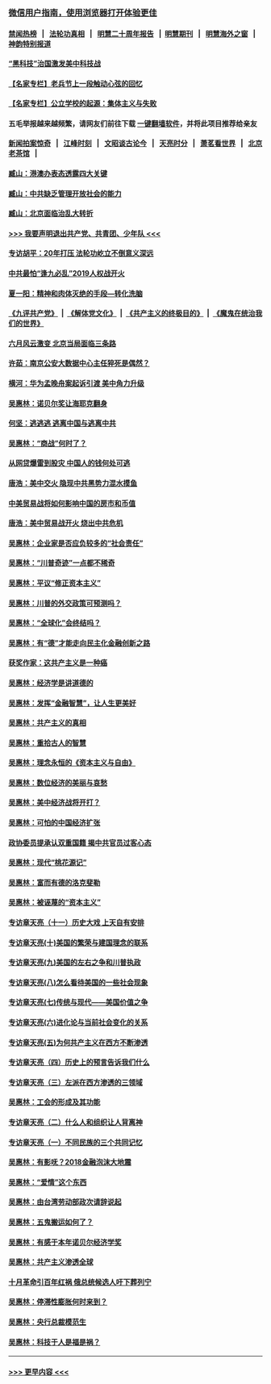 ### [微信用户指南，使用浏览器打开体验更佳](https://github.com/gfw-breaker/banned-news1/blob/master/indexes/wechat-guide.md?t=0)
#### [禁闻热榜](热点新闻.md?t=0)  &nbsp;&nbsp;|&nbsp;&nbsp; [法轮功真相](https://github.com/gfw-breaker/truth/blob/master/README.md?t=0) &nbsp;&nbsp;|&nbsp;&nbsp; [明慧二十周年报告](https://github.com/gfw-breaker/mh-reports/blob/master/README.md?t=0) &nbsp;&nbsp;|&nbsp;&nbsp;[明慧期刊](https://github.com/gfw-breaker/mh-qikan) &nbsp;&nbsp;|&nbsp;&nbsp; [明慧海外之窗](https://github.com/gfw-breaker/mh-news/blob/master/README.md?t=0) &nbsp;&nbsp;|&nbsp;&nbsp; [神韵特别报道](https://github.com/gfw-breaker/mh-news/blob/master/shenyun.md?t=0)
#### [“黑科技”治国激发美中科技战](../pages/nsc423/n11638056.md?t=02030701) 
#### [【名家专栏】老兵节上一段触动心弦的回忆](../pages/nsc423/n11646016.md?t=02030701) 
#### [【名家专栏】公立学校的起源：集体主义与失败](../pages/nsc423/n11601833.md?t=02030701) 
#### 五毛举报越来越频繁，请网友们前往下载 [一键翻墙软件](https://github.com/gfw-breaker/ssr-accounts)，并将此项目推荐给亲友
#### [新闻拍案惊奇](https://github.com/gfw-breaker/banned-news1/blob/master/pages/link4.md) &nbsp;&nbsp;|&nbsp;&nbsp; [江峰时刻](https://github.com/gfw-breaker/banned-news1/blob/master/pages/link4.md) &nbsp;&nbsp;|&nbsp;&nbsp; [文昭谈古论今](https://github.com/gfw-breaker/banned-news1/blob/master/pages/link4.md) &nbsp;&nbsp;|&nbsp;&nbsp; [天亮时分](https://github.com/gfw-breaker/banned-news1/blob/master/pages/link4.md) &nbsp;&nbsp;|&nbsp;&nbsp; [萧茗看世界](https://github.com/gfw-breaker/banned-news1/blob/master/pages/link4.md) &nbsp;&nbsp;|&nbsp;&nbsp; [北京老茶馆](https://github.com/gfw-breaker/banned-news1/blob/master/pages/link4.md) &nbsp;&nbsp;|&nbsp;&nbsp; 
#### [臧山：港澳办表态透露四大关键](../pages/nsc423/n11421628.md?t=02030701) 
#### [臧山：中共缺乏管理开放社会的能力](../pages/nsc423/n11407457.md?t=02030701) 
#### [臧山：北京面临治乱大转折](../pages/nsc423/n11406895.md?t=02030701) 
#### [>>> 我要声明退出共产党、共青团、少年队 <<<](https://github.com/begood0513/goodnews/blob/master/quit/letter.md) 
#### [专访胡平：20年打压 法轮功屹立不倒意义深远](../pages/nsc423/n11398800.md?t=02030701) 
#### [中共最怕“逢九必乱”2019人权战开火](../pages/nsc423/n11385248.md?t=02030701) 
#### [夏一阳：精神和肉体灭绝的手段—转化洗脑](../pages/nsc423/n11368250.md?t=02030701) 
#### [《九评共产党》](https://github.com/begood0513/9ping.md/blob/master/README.md) &nbsp;|&nbsp; [《解体党文化》](../../../../jtdwh.md/blob/master/README.md)  &nbsp;|&nbsp; [《共产主义的终极目的》](../../../../gczydzjmd.md/blob/master/README.md) &nbsp;|&nbsp; [《魔鬼在统治我们的世界》](../../../../mgztzwmdsj.md/blob/master/README.md) 
#### [六月风云激变 北京当局面临三条路](../pages/nsc423/n11313668.md?t=02030701) 
#### [许茹：南京公安大数据中心主任猝死是偶然？](../pages/nsc423/n11064744.md?t=02030701) 
#### [横河：华为孟晚舟案起诉引渡 美中角力升级](../pages/nsc423/n11027230.md?t=02030701) 
#### [吴惠林：诺贝尔奖让海耶克翻身](../pages/nsc423/n10890049.md?t=02030701) 
#### [何坚：逃逃逃 逃离中国与逃离中共](../pages/nsc423/n10592891.md?t=02030701) 
#### [吴惠林：“商战”何时了？](../pages/nsc423/n10573558.md?t=02030701) 
#### [从网贷爆雷到股灾 中国人的钱何处可逃](../pages/nsc423/n10572800.md?t=02030701) 
#### [唐浩：美中交火 隐现中共黑势力混水摸鱼](../pages/nsc423/n10544040.md?t=02030701) 
#### [中美贸易战将如何影响中国的房市和币值](../pages/nsc423/n10543697.md?t=02030701) 
#### [唐浩：美中贸易战开火 烧出中共危机](../pages/nsc423/n10540126.md?t=02030701) 
#### [吴惠林：企业家是否应负较多的“社会责任”](../pages/nsc423/n10535022.md?t=02030701) 
#### [吴惠林：“川普奇迹”一点都不稀奇](../pages/nsc423/n10512808.md?t=02030701) 
#### [吴惠林：平议“修正资本主义”](../pages/nsc423/n10495724.md?t=02030701) 
#### [吴惠林：川普的外交政策可预测吗？](../pages/nsc423/n10462387.md?t=02030701) 
#### [吴惠林：“全球化”会终结吗？](../pages/nsc423/n10452838.md?t=02030701) 
#### [吴惠林：有“德”才能走向民主化金融创新之路](../pages/nsc423/n10432292.md?t=02030701) 
#### [获奖作家：这共产主义是一种癌](../pages/nsc423/n10431541.md?t=02030701) 
#### [吴惠林：经济学是讲道德的](../pages/nsc423/n10398014.md?t=02030701) 
#### [吴惠林：发挥“金融智慧”，让人生更美好](../pages/nsc423/n10375019.md?t=02030701) 
#### [吴惠林：共产主义的真相](../pages/nsc423/n10351394.md?t=02030701) 
#### [吴惠林：重拾古人的智慧](../pages/nsc423/n10337691.md?t=02030701) 
#### [吴惠林：理念永恒的《资本主义与自由》](../pages/nsc423/n10316274.md?t=02030701) 
#### [吴惠林：数位经济的美丽与哀愁](../pages/nsc423/n10292946.md?t=02030701) 
#### [吴惠林：美中经济战将开打？](../pages/nsc423/n10258825.md?t=02030701) 
#### [吴惠林：可怕的中国经济扩张](../pages/nsc423/n10219147.md?t=02030701) 
#### [政协委员提承认双重国籍 揭中共官员过客心态](../pages/nsc423/n10208809.md?t=02030701) 
#### [吴惠林：现代“桃花源记”](../pages/nsc423/n10185234.md?t=02030701) 
#### [吴惠林：富而有德的洛克斐勒](../pages/nsc423/n10142264.md?t=02030701) 
#### [吴惠林：被诬蔑的“资本主义”](../pages/nsc423/n10124816.md?t=02030701) 
#### [专访章天亮（十一）历史大戏 上天自有安排](../pages/nsc423/n10094905.md?t=02030701) 
#### [专访章天亮(十)美国的繁荣与建国理念的联系](../pages/nsc423/n10094899.md?t=02030701) 
#### [专访章天亮(九)美国的左右之争和川普执政](../pages/nsc423/n10094889.md?t=02030701) 
#### [专访章天亮(八)怎么看待美国的一些社会现象](../pages/nsc423/n10094857.md?t=02030701) 
#### [专访章天亮(七)传统与现代——美国价值之争](../pages/nsc423/n10093140.md?t=02030701) 
#### [专访章天亮(六)进化论与当前社会变化的关系](../pages/nsc423/n10092036.md?t=02030701) 
#### [专访章天亮(五)为何共产主义在西方不断渗透](../pages/nsc423/n10083620.md?t=02030701) 
#### [专访章天亮（四）历史上的预言告诉我们什么](../pages/nsc423/n10083606.md?t=02030701) 
#### [专访章天亮（三）左派在西方渗透的三领域](../pages/nsc423/n10081115.md?t=02030701) 
#### [吴惠林：工会的形成及其功能](../pages/nsc423/n10080633.md?t=02030701) 
#### [专访章天亮（二）什么人和组织让人背离神](../pages/nsc423/n10076637.md?t=02030701) 
#### [专访章天亮（一）不同民族的三个共同记忆](../pages/nsc423/n10074188.md?t=02030701) 
#### [吴惠林：有影呒？2018金融泡沫大地震](../pages/nsc423/n10040534.md?t=02030701) 
#### [吴惠林：“爱情”这个东西](../pages/nsc423/n10019423.md?t=02030701) 
#### [吴惠林：由台湾劳动部政次请辞说起](../pages/nsc423/n9979679.md?t=02030701) 
#### [吴惠林：五鬼搬运如何了？](../pages/nsc423/n9925338.md?t=02030701) 
#### [吴惠林：有感于本年诺贝尔经济学奖](../pages/nsc423/n9871883.md?t=02030701) 
#### [吴惠林：共产主义渗透全球](../pages/nsc423/n9812748.md?t=02030701) 
#### [十月革命引百年红祸 俄总统候选人吁下葬列宁](../pages/nsc423/n9810182.md?t=02030701) 
#### [吴惠林：停滞性膨胀何时来到？](../pages/nsc423/n9764136.md?t=02030701) 
#### [吴惠林：央行总裁模范生](../pages/nsc423/n9728134.md?t=02030701) 
#### [吴惠林：科技于人是福是祸？](../pages/nsc423/n9672982.md?t=02030701) 

----
#### [ >>> 更早内容 <<< ](../indexes/nsc423-earlier.md)
